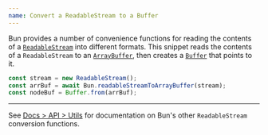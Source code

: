 ```yaml
---
name: Convert a ReadableStream to a Buffer
---
```


Bun provides a number of convenience functions for reading the contents of a [`ReadableStream`](https://developer.mozilla.org/en-US/docs/Web/API/ReadableStream) into different formats. This snippet reads the contents of a `ReadableStream` to an [`ArrayBuffer`](https://developer.mozilla.org/en-US/docs/Web/JavaScript/Reference/Global_Objects/ArrayBuffer), then creates a [`Buffer`](https://nodejs.org/api/buffer.html) that points to it.

```ts
const stream = new ReadableStream();
const arrBuf = await Bun.readableStreamToArrayBuffer(stream);
const nodeBuf = Buffer.from(arrBuf);
```

---

See [Docs > API > Utils](https://bun.sh/docs/api/utils#bun-readablestreamto) for documentation on Bun's other `ReadableStream` conversion functions.
